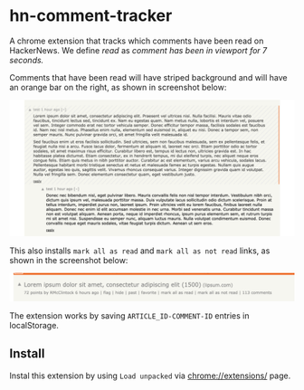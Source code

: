 # hn-comment-tracker

A chrome extension that tracks which comments have been read on HackerNews. We define _read_ as _comment has been in viewport for 7 seconds._

Comments that have been read will have striped background and will have an orange bar on the right, as shown in screenshot below:

![screensht](docs/images/001-screenshot.png)

This also installs `mark all as read` and `mark all as not read` links, as shown in the screenshot below:

![screensht](docs/images/002-screenshot.png)

The extension works by saving `ARTICLE_ID-COMMENT-ID` entries in localStorage.

## Install

Instal this extension by using `Load unpacked` via [chrome://extensions/](chrome://extensions/) page.
